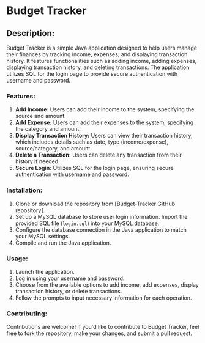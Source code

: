 # Budget Tracker

## Description: 
Budget Tracker is a simple Java application designed to help users manage their finances by tracking income, expenses, and displaying transaction history. It features functionalities such as adding income, adding expenses, displaying transaction history, and deleting transactions. The application utilizes SQL for the login page to provide secure authentication with username and password.

### Features:
1. **Add Income:** Users can add their income to the system, specifying the source and amount.
2. **Add Expense:** Users can add their expenses to the system, specifying the category and amount.
3. **Display Transaction History:** Users can view their transaction history, which includes details such as date, type (income/expense), source/category, and amount.
4. **Delete a Transaction:** Users can delete any transaction from their history if needed.
5. **Secure Login:** Utilizes SQL for the login page, ensuring secure authentication with username and password.

### Installation:
1. Clone or download the repository from [Budget-Tracker GitHub repository].
2. Set up a MySQL database to store user login information. Import the provided SQL file (`login.sql`) into your MySQL database.
3. Configure the database connection in the Java application to match your MySQL settings.
4. Compile and run the Java application.

### Usage:
1. Launch the application.
2. Log in using your username and password.
3. Choose from the available options to add income, add expenses, display transaction history, or delete transactions.
4. Follow the prompts to input necessary information for each operation.

### Contributing:
Contributions are welcome! If you'd like to contribute to Budget Tracker, feel free to fork the repository, make your changes, and submit a pull request.

